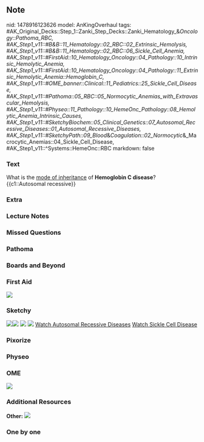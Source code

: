 ## Note
nid: 1478916123626
model: AnKingOverhaul
tags: #AK_Original_Decks::Step_1::Zanki_Step_Decks::Zanki_Hematology_&_Oncology::Pathoma_RBC, #AK_Step1_v11::#B&B::11_Hematology::02_RBC::02_Extrinsic_Hemolysis, #AK_Step1_v11::#B&B::11_Hematology::02_RBC::06_Sickle_Cell_Anemia, #AK_Step1_v11::#FirstAid::10_Hematology_Oncology::04_Pathology::10_Intrinsic_Hemolytic_Anemia, #AK_Step1_v11::#FirstAid::10_Hematology_Oncology::04_Pathology::11_Extrinsic_Hemolytic_Anemia::Hemoglobin_C, #AK_Step1_v11::#OME_banner::Clinical::11_Pediatrics::25_Sickle_Cell_Disease, #AK_Step1_v11::#Pathoma::05_RBC::05_Normocytic_Anemias_with_Extravascular_Hemolysis, #AK_Step1_v11::#Physeo::11_Pathology::10_HemeOnc_Pathology::08_Hemolytic_Anemia_Intrinsic_Causes, #AK_Step1_v11::#SketchyBiochem::05_Clinical_Genetics::07_Autosomal_Recessive_Diseases::01_Autosomal_Recessive_Diseases, #AK_Step1_v11::#SketchyPath::09_Blood_&_Coagulation::02_Normocytic_&_Macrocytic_Anemias::04_Sickle_Cell_Disease, #AK_Step1_v11::^Systems::HemeOnc::RBC
markdown: false

### Text
<div>
  <div>
    What is the <u>mode of inheritance</u> of <b>Hemoglobin C
    disease</b>?
  </div>
  <div>
    {{c1::Autosomal recessive}}
  </div>
</div>

### Extra


### Lecture Notes


### Missed Questions


### Pathoma


### Boards and Beyond


### First Aid
<img src="tmpxTg2wq.png">

### Sketchy
<img src="hemoglobin%20C_1566160514431.jpg"><img src=
"Zoverall%20picture%20(70)_1566160514431.JPG"> <img src=
"Autosomal%20Recessive%20Diseases.png"> <img src=
"Screen%20Shot%202022-01-30%20at%2010.09.35%20AM.png"> <a href=
"https://dashboard.sketchy.com/study/medical/courses/medical-biochemistry/units/medical-biochemistry-clinical-genetics/videos/medical-biochemistry-clinical-genetics-autosomal-recessive-diseases-autosomal-recessive-diseases?utm_source=anki&utm_medium=partnership&utm_campaign=february_update&utm_content=medical">
Watch Autosomal Recessive Diseases</a> <a href=
"https://dashboard.sketchy.com/study/medical/courses/medical-pathophysiology/units/medical-pathophysiology-blood-coagulation/videos/medical-pathophysiology-blood-and-coagulation-normocytic-and-macrocytic-anemias-sickle-cell-disease?utm_source=anki&utm_medium=partnership&utm_campaign=february_update&utm_content=medical">
Watch Sickle Cell Disease</a>

### Pixorize


### Physeo


### OME
<div class="ome-widget">
  <a href=
  "https://onlinemeded.org/spa/pediatrics/sickle-cell-disease/acquire?ref=anki">
  <img src="_OME_AnkiFlashcards_Lesson_3.png"></a>
</div>

### Additional Resources
<b>Other:</b> <img src="tmpCZ4FXy.png">

### One by one

